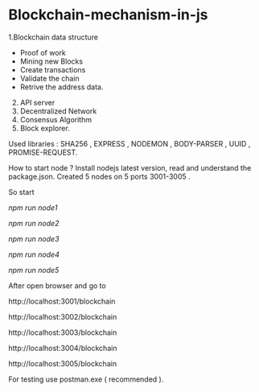 # Blockchain-mechanism-in-js
1.Blockchain data structure
 * Proof of work
 * Mining new Blocks
 * Create transactions
 * Validate the chain
 * Retrive the address data.
2. API server
3. Decentralized Network
4. Consensus Algorithm
5. Block explorer.

Used libraries : SHA256 , EXPRESS , NODEMON , BODY-PARSER , UUID , PROMISE-REQUEST.

How to start node ?
Install nodejs latest version, read and understand the package.json. 
Created 5 nodes on 5 ports 3001-3005 .

So start 

*npm run node1*

*npm run node2*

*npm run node3* 

*npm run node4* 

*npm run node5*

After open browser and go to

http://localhost:3001/blockchain

http://localhost:3002/blockchain

http://localhost:3003/blockchain

http://localhost:3004/blockchain

http://localhost:3005/blockchain

For testing use postman.exe ( recommended ).
